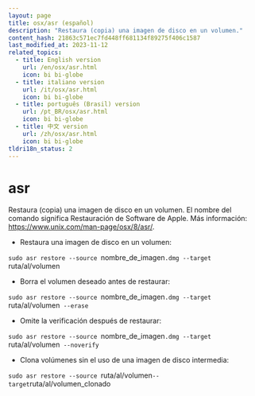 ```yaml
---
layout: page
title: osx/asr (español)
description: "Restaura (copia) una imagen de disco en un volumen."
content_hash: 21863c571ec7fd448ff681134f89275f406c1587
last_modified_at: 2023-11-12
related_topics:
  - title: English version
    url: /en/osx/asr.html
    icon: bi bi-globe
  - title: italiano version
    url: /it/osx/asr.html
    icon: bi bi-globe
  - title: português (Brasil) version
    url: /pt_BR/osx/asr.html
    icon: bi bi-globe
  - title: 中文 version
    url: /zh/osx/asr.html
    icon: bi bi-globe
tldri18n_status: 2
---
```

# asr

Restaura (copia) una imagen de disco en un volumen.
El nombre del comando significa Restauración de Software de Apple.
Más información: <https://www.unix.com/man-page/osx/8/asr/>.

- Restaura una imagen de disco en un volumen:

`sudo asr restore --source `<span class="tldr-var badge badge-pill bg-dark-lm bg-white-dm text-white-lm text-dark-dm font-weight-bold">nombre_de_imagen</span>`.dmg --target `<span class="tldr-var badge badge-pill bg-dark-lm bg-white-dm text-white-lm text-dark-dm font-weight-bold">ruta/al/volumen</span>

- Borra el volumen deseado antes de restaurar:

`sudo asr restore --source `<span class="tldr-var badge badge-pill bg-dark-lm bg-white-dm text-white-lm text-dark-dm font-weight-bold">nombre_de_imagen</span>`.dmg --target `<span class="tldr-var badge badge-pill bg-dark-lm bg-white-dm text-white-lm text-dark-dm font-weight-bold">ruta/al/volumen</span>` --erase`

- Omite la verificación después de restaurar:

`sudo asr restore --source `<span class="tldr-var badge badge-pill bg-dark-lm bg-white-dm text-white-lm text-dark-dm font-weight-bold">nombre_de_imagen</span>`.dmg --target `<span class="tldr-var badge badge-pill bg-dark-lm bg-white-dm text-white-lm text-dark-dm font-weight-bold">ruta/al/volumen</span>` --noverify`

- Clona volúmenes sin el uso de una imagen de disco intermedia:

`sudo asr restore --source `<span class="tldr-var badge badge-pill bg-dark-lm bg-white-dm text-white-lm text-dark-dm font-weight-bold">ruta/al/volumen</span>` --target `<span class="tldr-var badge badge-pill bg-dark-lm bg-white-dm text-white-lm text-dark-dm font-weight-bold">ruta/al/volumen_clonado</span>
